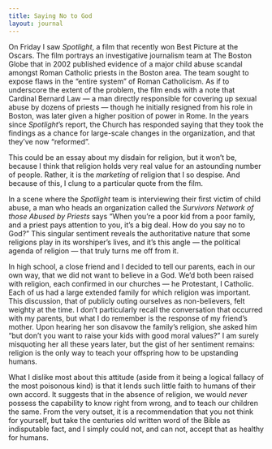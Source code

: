 ```yaml
---
title: Saying No to God
layout: journal
---
```


On Friday I saw _Spotlight_, a film that recently won Best Picture at the
Oscars. The film portrays an investigative journalism team at The Boston Globe
that in 2002 published evidence of a major child abuse scandal amongst Roman
Catholic priests in the Boston area. The team sought to expose flaws in the
“entire system” of Roman Catholicism. As if to underscore the extent of the
problem, the film ends with a note that Cardinal Bernard Law — a man directly
responsible for covering up sexual abuse by dozens of priests — though he
initially resigned from his role in Boston, was later given a higher position of
power in Rome. In the years since _Spotlight_’s report, the Church has responded
saying that they took the findings as a chance for large-scale changes in the
organization, and that they’ve now “reformed”.

This could be an essay about my disdain for religion, but it won’t be, because I
think that religion holds very real value for an astounding number of people.
Rather, it is the _marketing_ of religion that I so despise. And because of
this, I clung to a particular quote from the film.

In a scene where the _Spotlight_ team is interviewing their first victim of
child abuse, a man who heads an organization called the _Survivors Network of
those Abused by Priests_ says “When you’re a poor kid from a poor family, and a
priest pays attention to you, it’s a big deal. How do you say no to God?” This
singular sentiment reveals the authoritative nature that some religions play in
its worshiper’s lives, and it’s this angle — the political agenda of religion —
that truly turns me off from it.

In high school, a close friend and I decided to tell our parents, each in our
own way, that we did not want to believe in a God. We’d both been raised with
religion, each confirmed in our churches — he Protestant, I Catholic. Each of us
had a large extended family for which religion was important. This discussion,
that of publicly outing ourselves as non-believers, felt weighty at the time. I
don’t particularly recall the conversation that occurred with my parents, but
what I do remember is the response of my friend’s mother. Upon hearing her son
disavow the family’s religion, she asked him “but don’t you want to raise your
kids with good moral values?” I am surely misquoting her all these years later,
but the gist of her sentiment remains: religion is the only way to teach your
offspring how to be upstanding humans.

What I dislike most about this attitude (aside from it being a logical fallacy
of the most poisonous kind) is that it lends such little faith to humans of
their own accord. It suggests that in the absence of religion, we would _never_
possess the capability to know right from wrong, and to teach our children the
same. From the very outset, it is a recommendation that you not think for
yourself, but take the centuries old written word of the Bible as indisputable
fact, and I simply could not, and can not, accept that as healthy for humans.
